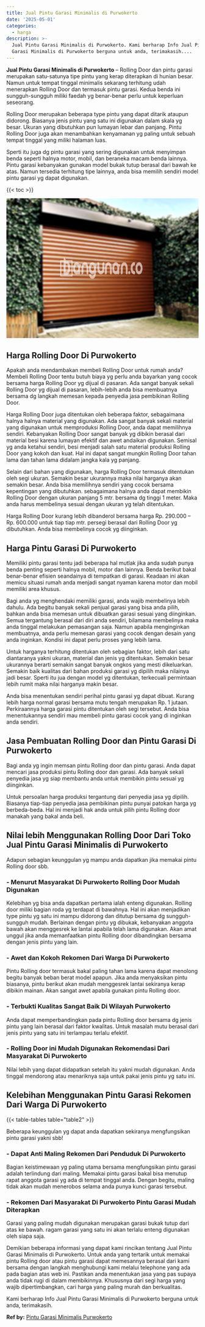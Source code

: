 ```yaml
---
title: Jual Pintu Garasi Minimalis di Purwokerto
date: '2025-05-01'
categories:
  - harga
description: >-
  Jual Pintu Garasi Minimalis di Purwokerto. Kami berharap Info Jual Pintu
  Garasi Minimalis di Purwokerto berguna untuk anda, terimakasih....
---
```


**Jual Pintu Garasi Minimalis di Purwokerto** – Rolling Door dan pintu garasi merupakan satu-satunya tipe pintu yang kerap diterapkan di hunian besar. Namun untuk tempat tinggal minimalis sekarang terhitung udah menerapkan Rolling Door dan termasuk pintu garasi. Kedua benda ini sungguh-sungguh miliki faedah yg benar-benar perlu untuk keperluan seseorang.

Rolling Door merupakan beberapa type pintu yang dapat ditarik ataupun didorong. Biasanya jenis pintu yang satu ini digunakan dalam skala yg besar. Ukuran yang dibutuhkan pun lumayan lebar dan panjang. Pintu Rolling Door juga akan menambahkan kenyamanan yg paling untuk sebuah tempat tinggal yang miliki halaman luas.

Sperti itu juga dg pintu garasi yang sering digunakan untuk menyimpan benda seperti halnya motor, mobil, dan beraneka macam benda lainnya. Pintu garasi kebanyakan gunakan model bukak tutup berasal dari bawah ke atas. Namun tersedia terhitung tipe lainnya, anda bisa memilih sendiri model pintu garasi yg dapat digunakan.

{{< toc >}}

![Jual Pintu Garasi Minimalis di Purwokerto](/images/pintu-garasi-55.png)

## Harga Rolling Door Di Purwokerto

Apakah anda mendambakan membeli Rolling Door untuk rumah anda? Membeli Rolling Door tentu butuh biaya yg perlu anda bayarkan yang cocok bersama harga Rolling Door yg dijual di pasaran. Ada sangat banyak sekali Rolling Door yg dijual di pasaran, lebih-lebih anda bisa membuatnya bersama dg langkah memesan kepada penyedia jasa pembikinan Rolling Door.

Harga Rolling Door juga ditentukan oleh beberapa faktor, sebagaimana halnya halnya material yang digunakan. Ada sangat banyak sekali material yang digunakan untuk memproduksi Rolling Door, anda dapat memilihnya sendiri. Kebanyakan Rolling Door sangat banyak yg dibikin berasal dari material besi karena lumayan efektif dan awet andaikan digunakan. Semisal yg anda ketahui sendiri, besi menjadi salah satu material produksi Rolling Door yang kokoh dan kuat. Hal ini dapat sangat mungkin Rolling Door tahan lama dan tahan lama didalam jangka kala yg panjang.

Selain dari bahan yang digunakan, harga Rolling Door termasuk ditentukan oleh segi ukuran. Semakin besar ukurannya maka nilai harganya akan semakin besar. Anda bisa memilihnya sendiri yang cocok bersama kepentingan yang dibutuhkan. sebagaimana halnya anda dapat membikin Rolling Door dengan ukuran panjang 5 mtr. bersama dg tinggi 1 meter. Maka anda harus membelinya sesuai dengan ukuran yg telah ditentukan.

Harga Rolling Door kurang lebih dibanderol bersama harga Rp. 290.000 – Rp. 600.000 untuk tiap tiap mtr. persegi berasal dari Rolling Door yg dibutuhkan. Anda bisa membelinya cocok yg diinginkan.

## Harga Pintu Garasi Di Purwokerto

Memiliki pintu garasi tentu jadi beberapa hal mutlak jika anda sudah punya benda penting seperti halnya mobil, motor dan lainnya. Benda berikut bakal benar-benar efisien seandainya di tempatkan di garasi. Keadaan ini akan memicu situasi rumah anda menjadi sangat nyaman karena motor dan mobil memiliki area khusus.

Bagi anda yg menghendaki memiliki garasi, anda wajib membelinya lebih dahulu. Ada begitu banyak sekali penjual garasi yang bisa anda pilih, bahkan anda bisa memesan untuk dibuatkan garasi sesuai yang diinginkan. Semua tergantung berasal dari diri anda sendiri, bilamana membelinya maka anda tinggal melakukan pemasangan saja. Namun apabila menginginkan membuatnya, anda perlu memesan garasi yang cocok dengan desain yang anda inginkan. Kondisi ini dapat perlu proses yang lebih lama.

Untuk harganya terhitung ditentukan oleh sebagian faktor, lebih dari satu diantaranya yakni ukuran, material dan jenis yg ditentukan. Semakin besar ukurannya berarti semakin sangat banyak ongkos yang mesti dikeluarkan. Semakin baik kualitas dari bahan produksi garasi yg dipilih maka nilainya jadi besar. Sperti itu jua dengan model yg ditentukan, terkecuali permintaan lebih rumit maka nilai harganya makin besar.

Anda bisa menentukan sendiri perihal pintu garasi yg dapat dibuat. Kurang lebih harga normal garasi bersama mutu tengah merupakan Rp. 1 jutaan. Perkiraannya harga garasi pintu ditentukan oleh segi tersebut. Anda bisa menentukannya sendiri mau membeli pintu garasi cocok yang di inginkan anda sendiri.

## Jasa Pembuatan Rolling Door dan Pintu Garasi Di Purwokerto

Bagi anda yg ingin memsan pintu Rolling door dan pintu garasi. Anda dapat mencari jasa produksi pintu Rolling door dan garasi. Ada banyak sekali penyedia jasa yg siap membantu anda untuk membikin pintu sesuai yg diinginkan.

Untuk persoalan harga produksi tergantung dari penyedia jasa yg dipilih. Biasanya tiap-tiap penyedia jasa pembikinan pintu punyai patokan harga yg berbeda-beda. Hal ini menjadi hak anda untuk pilih pintu Rolling door manakah yang bakal anda beli.

## Nilai lebih Menggunakan Rolling Door Dari Toko Jual Pintu Garasi Minimalis di Purwokerto

Adapun sebagian keunggulan yg mampu anda dapatkan jika memakai pintu Rolling door sbb.

### \- Menurut Masyarakat Di Purwokerto Rolling Door Mudah Digunakan

Kelebihan yg bisa anda dapatkan pertama ialah enteng digunakan. Rolling door miliki bagian roda yg terdapat di bawahnya. Hal ini akan menjadikan type pintu yg satu ini mampu didorong dan ditutup bersama dg sungguh-sungguh mudah. Berlainan dengan pintu yg dibukak, kebanyakan anggota bawah akan menggesrek ke lantai apabila telah lama digunakan. Akan amat unggul jika anda memanfaatkan pintu Rolling door dibandingkan bersama dengan jenis pintu yang lain.

### \- Awet dan Kokoh Rekomen Dari Warga Di Purwokerto

Pintu Rolling door termasuk bakal paling tahan lama karena dapat menolong begitu banyak beban berat model apapun. Jika anda menyaksikan pintu biasanya, pintu berikut akan mudah menggesrek lantai sekiranya kerap dibikin mainan. Akan sangat awet apabila gunakan pintu Rolling door.

### \- Terbukti Kualitas Sangat Baik Di Wilayah Purwokerto

Anda dapat memperbandingkan pada pintu Rolling door bersama dg jenis pintu yang lain berasal dari faktor kwalitas. Untuk masalah mutu berasal dari jenis pintu yang satu ini terlampau terlalu efektif.

### \- Rolling Door ini Mudah Digunakan Rekomendasi Dari Masyarakat Di Purwokerto

Nilai lebih yang dapat didapatkan setelah itu yakni mudah digunakan. Anda tinggal mendorong atau menariknya saja untuk pakai jenis pintu yg satu ini.

## Kelebihan Menggunakan Pintu Garasi Rekomen Dari Warga Di Purwokerto

{{< table-tables table="table2" >}}

Beberapa keunggulan yg dapat anda dapatkan sekiranya mengfungsikan pintu garasi yakni sbb!

### \- Dapat Anti Maling Rekomen Dari Penduduk Di Purwokerto

Bagian keistimewaan yg paling utama bersama mengfungsikan pintu garasi adalah terlindung dari maling. Memakai pintu garasi bakal bisa menutup rapat anggota garasi yg ada di tempat tinggal anda. Dengan begitu, maling tidak akan mudah menerobos selama anda punya kunci garasi tersebut.

### \- Rekomen Dari Masyarakat Di Purwokerto Pintu Garasi Mudah Diterapkan

Garasi yang paling mudah digunakan merupakan garasi bukak tutup dari atas ke bawah. ragam garasi yang satu ini akan terlalu enteng digunakan oleh siapa saja.

Demikian beberapa informasi yang dapat kami rincikan tentang Jual Pintu Garasi Minimalis di Purwokerto. Untuk anda yang tertarik untuk memakai pintu Rolling door atau pintu garasi dapat memesannya berasal dari kami bersama dengan langkah menghubungi kami melalui telephone yang ada pada bagian atas web ini. Pastikan anda menentukan jasa yang pas supaya anda tidak rugi di dalam membikinnya. Khususnya dari segi harga yang wajib dipertimbangkan, cari harga yang paling murah dan berkualitas.

Kami berharap Info Jual Pintu Garasi Minimalis di Purwokerto berguna untuk anda, terimakasih.

**Ref by:** [Pintu Garasi Minimalis Purwokerto](https://id.wikipedia.org/wiki/Pintu)
